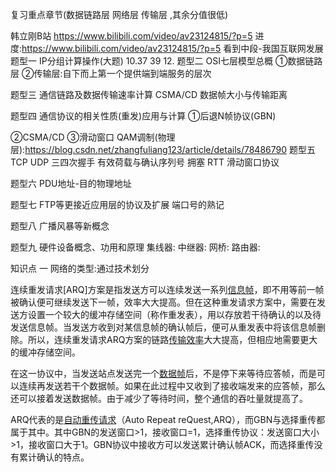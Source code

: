 复习重点章节(数据链路层 网络层 传输层 ,其余分值很低)

韩立刚B站  https://www.bilibili.com/video/av23124815/?p=5
进度:https://www.bilibili.com/video/av23124815/?p=5 看到中段-我国互联网发展
题型一 IP分组计算操作(大题)
10.37 39  12.
题型二 OSI七层模型总概
①数据链路层
②传输层:自下而上第一个提供端到端服务的层次

题型三 通信链路及数据传输速率计算
CSMA/CD 数据帧大小与传输距离


题型四 通信协议的相关性质(重发)应用与计算
①后退N帧协议(GBN)

②CSMA/CD
③滑动窗口
QAM调制(物理层):https://blog.csdn.net/zhangfuliang123/article/details/78486790
题型五 TCP UDP 三四次握手
有效荷载与确认序列号
拥塞
RTT
滑动窗口协议

题型六 PDU地址-目的物理地址

题型七 FTP等更接近应用层的协议及扩展
端口号的熟记

题型八 广播风暴等新概念

题型九 硬件设备概念、功用和原理
集线器:
中继器:
网桥:
路由器:

知识点
一 网络的类型:通过技术划分

连续重发请求[ARQ]方案是指发送方可以连续发送一系列[信息帧](https://baike.baidu.com/item/%E4%BF%A1%E6%81%AF%E5%B8%A7)，即不用等前一帧被确认便可继续发送下一帧，效率大大提高。但在这种重发请求方案中，需要在发送方设置一个较大的缓冲存储空间（称作重发表），用以存放若干待确认的以及待发送信息帧。当发送方收到对某信息帧的确认帧后，便可从重发表中将该信息帧删除。所以，连续重发请求ARQ方案的链路[传输效率](https://baike.baidu.com/item/%E4%BC%A0%E8%BE%93%E6%95%88%E7%8E%87)大大提高，但相应地需要更大的缓冲存储空间。

在这一协议中，当发送站点发送完一个[数据帧](https://baike.baidu.com/item/%E6%95%B0%E6%8D%AE%E5%B8%A7)后，不是停下来等待应答帧，而是可以连续再发送若干个数据帧。如果在此过程中又收到了接收端发来的应答帧，那么还可以接着发送数据帧。由于减少了等待时间，整个通信的吞吐量就提高了。

ARQ代表的是[自动重传请求](https://baike.baidu.com/item/%E8%87%AA%E5%8A%A8%E9%87%8D%E4%BC%A0%E8%AF%B7%E6%B1%82)（Auto Repeat reQuest,ARQ），而GBN与选择重传都属于其中。其中GBN的发送窗口>1，接收窗口=1，选择重传协议：发送窗口大小>1，接收窗口大于1。GBN协议中接收方可以发送累计确认帧ACK，而选择重传没有累计确认的特点。

